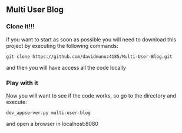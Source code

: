 ## Multi User Blog

### Clone it!!!

if you want to start as soon as possible you will need to download this project by executing the following commands:

`git clone https://github.com/davidmunoz4185/Multi-User-Blog.git`

and then you will have access all the code locally

### Play with it

Now you will want to see if the code works, so go to the directory and execute: 

`dev_appserver.py multi-user-blog`

and open a browser in localhost:8080



